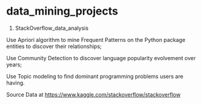 # data_mining_projects

1. StackOverflow_data_analysis

Use Apriori algorithm to mine Frequent Patterns on the Python package entities to discover their relationships; 

Use Community Detection to discover language popularity evolvement over years;

Use Topic modeling to find dominant programming problems users are having.

Source Data at https://www.kaggle.com/stackoverflow/stackoverflow
